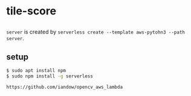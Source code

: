 # tile-score

##

`server` is created by `serverless create --template aws-pytohn3 --path server`.

## setup

```bash
$ sudo apt install npm
$ sudo npm install -g serverless
```

`https://github.com/iandow/opencv_aws_lambda`

